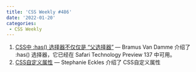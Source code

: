 ```yaml
---
title: 'CSS Weekly #486'
date: '2022-01-20'
categories:
 - CSS Weekly
---
```


1. [CSS中 :has() 选择器不仅仅是 “父选择器”](../../css_weekly/486/has_selector.md) — Bramus Van Damme 介绍了 :has() 选择器，它已经在 Safari Technology Preview 137 中可用。
2. [CSS自定义属性](../../css_weekly/486/cutsom_properties.md) — Stephanie Eckles 介绍了 CSS自定义属性